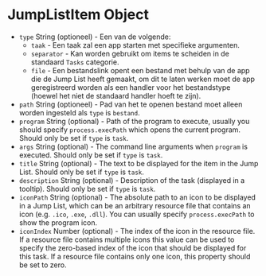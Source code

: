 # JumpListItem Object

* `type` String (optioneel) - Een van de volgende: 
  * `taak` - Een taak zal een app starten met specifieke argumenten.
  * `separator` - Kan worden gebruikt om items te scheiden in de standaard `Tasks` categorie.
  * `file` - Een bestandslink opent een bestand met behulp van de app die de Jump List heeft gemaakt, om dit te laten werken moet de app geregistreerd worden als een handler voor het bestandstype (hoewel het niet de standaard handler hoeft te zijn).
* `path` String (optioneel) - Pad van het te openen bestand moet alleen worden ingesteld als `type` is `bestand`.
* `program` String (optional) - Path of the program to execute, usually you should specify `process.execPath` which opens the current program. Should only be set if `type` is `task`.
* `args` String (optional) - The command line arguments when `program` is executed. Should only be set if `type` is `task`.
* `title` String (optional) - The text to be displayed for the item in the Jump List. Should only be set if `type` is `task`.
* `description` String (optional) - Description of the task (displayed in a tooltip). Should only be set if `type` is `task`.
* `iconPath` String (optional) - The absolute path to an icon to be displayed in a Jump List, which can be an arbitrary resource file that contains an icon (e.g. `.ico`, `.exe`, `.dll`). You can usually specify `process.execPath` to show the program icon.
* `iconIndex` Number (optional) - The index of the icon in the resource file. If a resource file contains multiple icons this value can be used to specify the zero-based index of the icon that should be displayed for this task. If a resource file contains only one icon, this property should be set to zero.